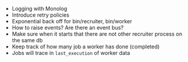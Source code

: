* Logging with Monolog
* Introduce retry policies
* Exponential back off for bin/recruiter, bin/worker
* How to raise events? Are there an event bus?
* Make sure when it starts that there are not other recruiter process on the same db
* Keep track of how many job a worker has done (completed)
* Jobs will trace in `last_execution` of worker data
